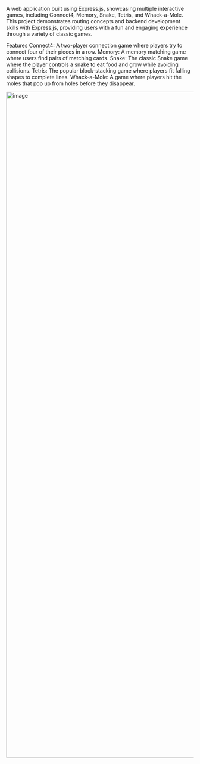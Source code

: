 A web application built using Express.js, showcasing multiple interactive games, including Connect4, Memory, Snake, Tetris, and Whack-a-Mole. This project demonstrates routing concepts and backend development skills with Express.js, providing users with a fun and engaging experience through a variety of classic games.

Features
Connect4: A two-player connection game where players try to connect four of their pieces in a row.
Memory: A memory matching game where users find pairs of matching cards.
Snake: The classic Snake game where the player controls a snake to eat food and grow while avoiding collisions.
Tetris: The popular block-stacking game where players fit falling shapes to complete lines.
Whack-a-Mole: A game where players hit the moles that pop up from holes before they disappear.

<img width="1790" alt="image" src="https://github.com/user-attachments/assets/142bf63d-c6d7-4824-87f1-5894374058cb">

